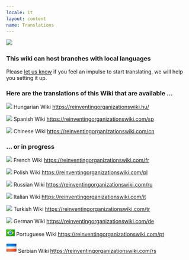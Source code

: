 ```yaml
---
locale: it
layout: content
name: Translations
---
```

![](/media/languages-write.jpg)

### This wiki can host branches with local languages

Please [let us know](https://reinventingorganizationswiki.com/en/pages/how-can-you-contribute/) if you feel an impulse to start translating, we will help you setting it up.

### Here are the translations of this Wiki that are available …

![](/media/flaghungary.jpg)      Hungarian Wiki <https://reinventingorganizationswiki.hu/>

![](/media/flagspain.jpg)      Spanish Wiki <https://reinventingorganizationswiki.com/sp>

![](/media/flagchina.jpg)       Chinese Wiki <https://reinventingorganizationswiki.com/cn>

### … or in progress

![](/media/flagfrance.png)      French Wiki <https://reinventingorganizationswiki.com/fr>

![](/media/flagpoland.jpg)      Polish Wiki <https://reinventingorganizationswiki.com/pl>

![](/media/flagrussia.jpg)      Russian Wiki <https://reinventingorganizationswiki.com/ru>

![](/media/flagitalysmall.jpg)      Italian Wiki <https://reinventingorganizationswiki.com/it>

![](/media/flagturkey.jpg)      Turkish Wiki <https://reinventingorganizationswiki.com/tr>

![](/media/flaggermany.jpg)      German Wiki <https://reinventingorganizationswiki.com/de>

![](/media/flagbrazil.jpg) Portuguese Wiki <https://reinventingorganizationswiki.com/pt>

![](/media/flagserbiamontenegro-petite.jpeg) Serbian Wiki
<https://reinventingorganizationswiki.com/rs>